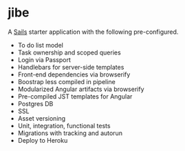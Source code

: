 # jibe

A [Sails](http://sailsjs.org) starter application with the following pre-configured.

* To do list model
* Task ownership and scoped queries
* Login via Passport
* Handlebars for server-side templates
* Front-end dependencies via browserify
* Boostrap less compiled in pipeline
* Modularized Angular artifacts via browserify
* Pre-compiled JST templates for Angular
* Postgres DB
* SSL
* Asset versioning
* Unit, integration, functional tests
* Migrations with tracking and autorun
* Deploy to Heroku
